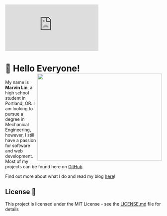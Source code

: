 [![GitHub license](https://img.shields.io/github/license/marvinlinn/marvinlin.me?color=red)](https://github.com/marvinlinn/marvinlin.me/blob/master/LICENSE)
# :wave: Hello Everyone!<img src="https://user-images.githubusercontent.com/70479282/93027439-aee5a400-f5c1-11ea-9117-f80924e5aac7.png" align=right width="400" height="280">

My name is **Marvin Lin**, a high school student in Portland, OR. I am looking to pursue a degree in Mechanical Engineering, however, I still have a passion for software and web development. Most of my projects can be found here on [GitHub](www.github.com/marvinlinn).  

Find out more about what I do and read my blog [here](marvinlin.me)!

## License :page_with_curl:

This project is licensed under the MIT License - see the [LICENSE.md](www.github.com/marvinlinn/marvinlin.me/blob/master/LICENSE) file for details